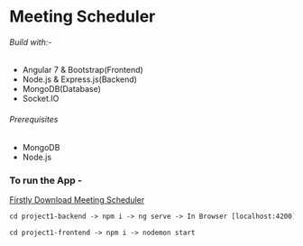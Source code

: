 # Meeting Scheduler

###### Build with:-
- Angular 7 & Bootstrap(Frontend)
- Node.js & Express.js(Backend)
- MongoDB(Database)
- Socket.IO

###### Prerequisites
- MongoDB
- Node.js

### To run the App - 

[Firstly Download Meeting Scheduler](https://github.com/ninadlohar/Meet-App.git)
````html
cd project1-backend -> npm i -> ng serve -> In Browser [localhost:4200](localhost:4200)

cd project1-frontend -> npm i -> nodemon start
````
